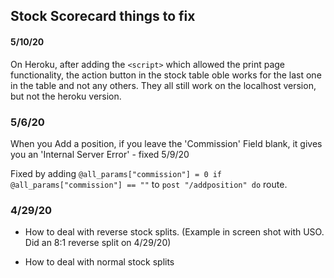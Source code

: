 ## Stock Scorecard things to fix

#### 5/10/20

On Heroku, after adding the `<script>` which allowed the print page functionality, the action button in the stock table oble works for the last one in the table and not any others. They all still work on the localhost version, but not the heroku version.

### 5/6/20

When you Add a position, if you leave the 'Commission' Field blank, it gives you an 'Internal Server Error' - fixed 5/9/20

Fixed by adding `@all_params["commission"] = 0 if @all_params["commission"] == ""` to `post "/addposition" do` route.

### 4/29/20

- How to deal with reverse stock splits. (Example in screen shot with USO. Did an 8:1 reverse split on 4/29/20)

- How to deal with normal stock splits